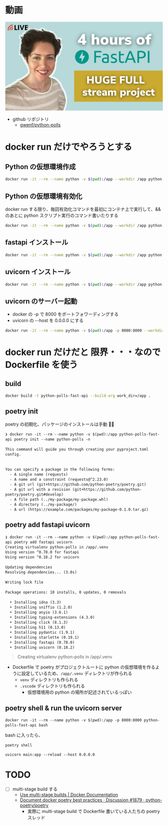 # 動画

![](/images/2022-07-05-21-50-50.png)

- github リポジトリ
  - [gwenf/python-polls](https://github.com/gwenf/python-polls)

# docker run だけでやろうとする
## Python の仮想環境作成

```bash
docker run -it --rm --name python -v $(pwd):/app --workdir /app python:3.9.0 python -mvenv venv
```

## Python の仮想環境有効化

docker run する限り、毎回有効化コマンドを最初にコンテナ上で実行して、&& のあとに python スクリプト実行のコマンド書いたりする

```bash
docker run -it --rm --name python -v $(pwd):/app --workdir /app python:3.9.0 bash -c  "source venv/bin/activate"
```

## fastapi インストール

```bash
docker run -it --rm --name python -v $(pwd):/app --workdir /app python:3.9.0 bash -c  "source venv/bin/activate && pip install fastapi"
```

## uvicorn インストール

```bash
docker run -it --rm --name python -v $(pwd):/app --workdir /app python:3.9.0 bash -c  "source venv/bin/activate && pip install uvicorn"
```

## uvicorn のサーバー起動

- docker の -p で 8000 をポートフォワーディングする
- uvicorn の --host を 0.0.0.0 にする

```bash
docker run -it --rm --name python -v $(pwd):/app -p 8000:8000 --workdir /app python:3.9.0 bash -c  "source venv/bin/activate && uvicorn main:app --reload --host 0.0.0.0"
```

# docker run だけだと 限界・・・なので Dockerfile を使う

## build

```bash
docker build -t python-polls-fast-api --build-arg work_dir=/app .
```

## poetry init

poetry の初期化、パッケージのインストールは手動 👨‍💻

```
❯ docker run -it --rm --name python -v $(pwd):/app python-polls-fast-api poetry init --name python-polls -n

This command will guide you through creating your pyproject.toml config.


You can specify a package in the following forms:
  - A single name (requests)
  - A name and a constraint (requests@^2.23.0)
  - A git url (git+https://github.com/python-poetry/poetry.git)
  - A git url with a revision (git+https://github.com/python-poetry/poetry.git#develop)
  - A file path (../my-package/my-package.whl)
  - A directory (../my-package/)
  - A url (https://example.com/packages/my-package-0.1.0.tar.gz)
```

## poetry add fastapi uvicorn

```
❯ docker run -it --rm --name python -v $(pwd):/app python-polls-fast-api poetry add fastapi uvicorn
Creating virtualenv python-polls in /app/.venv
Using version ^0.78.0 for fastapi
Using version ^0.18.2 for uvicorn

Updating dependencies
Resolving dependencies... (3.0s)

Writing lock file

Package operations: 10 installs, 0 updates, 0 removals

  • Installing idna (3.3)
  • Installing sniffio (1.2.0)
  • Installing anyio (3.6.1)
  • Installing typing-extensions (4.3.0)
  • Installing click (8.1.3)
  • Installing h11 (0.13.0)
  • Installing pydantic (1.9.1)
  • Installing starlette (0.19.1)
  • Installing fastapi (0.78.0)
  • Installing uvicorn (0.18.2)

```

> Creating virtualenv python-polls in /app/.venv
- Dockerfile で poetry がプロジェクトルートに python の仮想環境を作るように設定しているため、`/app/.venv` ディレクトリが作られる
  - `venv` ディレクトリも作られる
  - `.vscode` ディレクトリも作られる
    - 仮想環境用の python の場所が記述されているっぽい

## poetry shell & run the uvicorn server

```
docker run -it --rm --name python -v $(pwd):/app -p 8000:8000 python-polls-fast-api bash
```

bash に入ったら、

```
poetry shell
```
```
uvicorn main:app --reload --host 0.0.0.0
```

# TODO

- [ ] multi-stage build する
  - [Use multi-stage builds | Docker Documentation](https://docs.docker.com/develop/develop-images/multistage-build/)
  - [Document docker poetry best practices · Discussion #1879 · python-poetry/poetry](https://github.com/python-poetry/poetry/discussions/1879)
    - 実際に multi-stage build で Dockerfile 書いている人たちの poetry スレッド